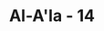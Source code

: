 ---
title: "Al-A'la - 14"
no: 14
arabic_no: ١٤
ayah: قَدْ اَفْلَحَ مَنْ تَزَكّٰىۙ 
translation: "Sungguh beruntung orang yang menyucikan diri (dengan beriman),"
tafsir: "Allah menerangkan bahwa orang yang beruntung, yaitu terhindar dari siksa akhirat, adalah orang yang bersih, beriman kepada Allah dan tidak mempersekutukan-Nya, serta percaya kepada yang disampaikan oleh Nabi Muhammad saw.\n\nBila terlintas dalam hatinya dan ia ingat sifat-sifat Tuhan yang mempunyai kebesaran dan kemuliaan, maka ketika itu pula ia tunduk kepada kekuasaan-Nya lalu sujud melakukan salat. Allah berfirman:\n\nSesungguhnya orang-orang yang beriman adalah mereka yang apabila disebut nama Allah gemetar hatinya, dan apabila dibacakan ayat-ayat-Nya kepada mereka, bertambah (kuat) imannya dan hanya kepada Tuhan mereka bertawakal. (al-Anfal/8: 2)"
---